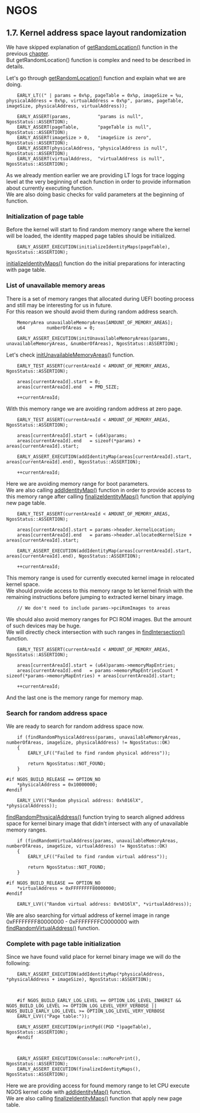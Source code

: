 NGOS
====

1.7. Kernel address space layout randomization
----------------------------------------------

We have skipped explanation of [getRandomLocation()](https://github.com/Gris87/ngos/blob/master/src/os/configure/src/bits64/b_early/main/randomization.cpp#L613) function in the previous [chapter](../6.%20Kernel%20decompression/README.md).<br/>
But getRandomLocation() function is complex and need to be described in details.

Let's go through [getRandomLocation()](https://github.com/Gris87/ngos/blob/master/src/os/configure/src/bits64/b_early/main/randomization.cpp#L613) function and explain what we are doing.

```
    EARLY_LT((" | params = 0x%p, pageTable = 0x%p, imageSize = %u, physicalAddress = 0x%p, virtualAddress = 0x%p", params, pageTable, imageSize, physicalAddress, virtualAddress));

    EARLY_ASSERT(params,          "params is null",          NgosStatus::ASSERTION);
    EARLY_ASSERT(pageTable,       "pageTable is null",       NgosStatus::ASSERTION);
    EARLY_ASSERT(imageSize > 0,   "imageSize is zero",       NgosStatus::ASSERTION);
    EARLY_ASSERT(physicalAddress, "physicalAddress is null", NgosStatus::ASSERTION);
    EARLY_ASSERT(virtualAddress,  "virtualAddress is null",  NgosStatus::ASSERTION);
```

As we already mention earlier we are providing LT logs for trace logging level at the very beginning of each function in order to provide information about currently executing function.<br/>
We are also doing basic checks for valid parameters at the beginning of function.

### Initialization of page table

Before the kernel will start to find random memory range where the kernel will be loaded, the identity mapped page tables should be initialized.

```
    EARLY_ASSERT_EXECUTION(initializeIdentityMaps(pageTable), NgosStatus::ASSERTION);
```

[initializeIdentityMaps()](https://github.com/Gris87/ngos/blob/master/src/os/configure/src/bits64/b_early/other/pagetable/pagetable.cpp#L117) function do the initial preparations for interacting with page table.

### List of unavailable memory areas

There is a set of memory ranges that allocated during UEFI booting process and still may be interesting for us in future.<br/>
For this reason we should avoid them during random address search.

```
    MemoryArea unavailableMemoryAreas[AMOUNT_OF_MEMORY_AREAS];
    u64        numberOfAreas = 0;

    EARLY_ASSERT_EXECUTION(initUnavailableMemoryAreas(params, unavailableMemoryAreas, &numberOfAreas), NgosStatus::ASSERTION);
```

Let's check [initUnavailableMemoryAreas()](https://github.com/Gris87/ngos/blob/master/src/os/configure/src/bits64/b_early/main/randomization.cpp#L159) function.

```
    EARLY_TEST_ASSERT(currentAreaId < AMOUNT_OF_MEMORY_AREAS, NgosStatus::ASSERTION);

    areas[currentAreaId].start = 0;
    areas[currentAreaId].end   = PMD_SIZE;

    ++currentAreaId;
```

With this memory range we are avoiding random address at zero page.

```
    EARLY_TEST_ASSERT(currentAreaId < AMOUNT_OF_MEMORY_AREAS, NgosStatus::ASSERTION);

    areas[currentAreaId].start = (u64)params;
    areas[currentAreaId].end   = sizeof(*params) + areas[currentAreaId].start;

    EARLY_ASSERT_EXECUTION(addIdentityMap(areas[currentAreaId].start, areas[currentAreaId].end), NgosStatus::ASSERTION);

    ++currentAreaId;
```

Here we are avoiding memory range for boot parameters.<br/>
We are also calling [addIdentityMap()](https://github.com/Gris87/ngos/blob/master/src/os/configure/src/bits64/b_early/other/pagetable/pagetable.cpp#L152) function in order to provide access to this memory range after calling [finalizeIdentityMaps()](https://github.com/Gris87/ngos/blob/master/src/os/configure/src/bits64/b_early/other/pagetable/pagetable.cpp#L176) function that applying new page table.

```
    EARLY_TEST_ASSERT(currentAreaId < AMOUNT_OF_MEMORY_AREAS, NgosStatus::ASSERTION);

    areas[currentAreaId].start = params->header.kernelLocation;
    areas[currentAreaId].end   = params->header.allocatedKernelSize + areas[currentAreaId].start;

    EARLY_ASSERT_EXECUTION(addIdentityMap(areas[currentAreaId].start, areas[currentAreaId].end), NgosStatus::ASSERTION);

    ++currentAreaId;
```

This memory range is used for currently executed kernel image in relocated kernel space.<br/>
We should provide access to this memory range to let kernel finish with the remaining instructions before jumping to extracted kernel binary image.

```
    // We don't need to include params->pciRomImages to areas
```

We should also avoid memory ranges for PCI ROM images. But the amount of such devices may be huge.<br/>
We will directly check intersection with such ranges in [findIntersection()](https://github.com/Gris87/ngos/blob/master/src/os/configure/src/bits64/b_early/main/randomization.cpp#L259) function.

```
    EARLY_TEST_ASSERT(currentAreaId < AMOUNT_OF_MEMORY_AREAS, NgosStatus::ASSERTION);

    areas[currentAreaId].start = (u64)params->memoryMapEntries;
    areas[currentAreaId].end   = params->memoryMapEntriesCount * sizeof(*params->memoryMapEntries) + areas[currentAreaId].start;

    ++currentAreaId;
```

And the last one is the memory range for memory map.

### Search for random address space

We are ready to search for random address space now.

```
    if (findRandomPhysicalAddress(params, unavailableMemoryAreas, numberOfAreas, imageSize, physicalAddress) != NgosStatus::OK)
    {
        EARLY_LF(("Failed to find random physical address"));

        return NgosStatus::NOT_FOUND;
    }

#if NGOS_BUILD_RELEASE == OPTION_NO
    *physicalAddress = 0x10000000;
#endif

    EARLY_LVV(("Random physical address: 0x%016lX", *physicalAddress));
```

[findRandomPhysicalAddress()](https://github.com/Gris87/ngos/blob/master/src/os/configure/src/bits64/b_early/main/randomization.cpp#L477) function trying to search aligned address space for kernel binary image that didn't intersect with any of unavailable memory ranges.

```
    if (findRandomVirtualAddress(params, unavailableMemoryAreas, numberOfAreas, imageSize, virtualAddress) != NgosStatus::OK)
    {
        EARLY_LF(("Failed to find random virtual address"));

        return NgosStatus::NOT_FOUND;
    }

#if NGOS_BUILD_RELEASE == OPTION_NO
    *virtualAddress = 0xFFFFFFFF80000000;
#endif

    EARLY_LVV(("Random virtual address: 0x%016lX", *virtualAddress));
```

We are also searching for virtual address of kernel image in range 0xFFFFFFFF80000000 - 0xFFFFFFFFC0000000 with [findRandomVirtualAddress()](https://github.com/Gris87/ngos/blob/master/src/os/configure/src/bits64/b_early/main/randomization.cpp#L558) function.

### Complete with page table initialization

Since we have found valid place for kernel binary image we will do the following:

```
    EARLY_ASSERT_EXECUTION(addIdentityMap(*physicalAddress, *physicalAddress + imageSize), NgosStatus::ASSERTION);



    #if NGOS_BUILD_EARLY_LOG_LEVEL == OPTION_LOG_LEVEL_INHERIT && NGOS_BUILD_LOG_LEVEL >= OPTION_LOG_LEVEL_VERY_VERBOSE || NGOS_BUILD_EARLY_LOG_LEVEL >= OPTION_LOG_LEVEL_VERY_VERBOSE
    EARLY_LVV(("Page table:"));

    EARLY_ASSERT_EXECUTION(printPgd((PGD *)pageTable), NgosStatus::ASSERTION);
    #endif



    EARLY_ASSERT_EXECUTION(Console::noMorePrint(), NgosStatus::ASSERTION);
    EARLY_ASSERT_EXECUTION(finalizeIdentityMaps(), NgosStatus::ASSERTION);
```

Here we are providing access for found memory range to let CPU execute NGOS kernel code with [addIdentityMap()](https://github.com/Gris87/ngos/blob/master/src/os/configure/src/bits64/b_early/other/pagetable/pagetable.cpp#L152) function.<br/>
We are also calling [finalizeIdentityMaps()](https://github.com/Gris87/ngos/blob/master/src/os/configure/src/bits64/b_early/other/pagetable/pagetable.cpp#L176) function that apply new page table.
